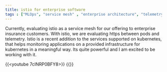 ```yaml
---
title: istio for enterprise software
tags : ["MLOps", "service mesh" , "enterprise architecture", "telemetry", "k8s"]
---
```


Currently, evaluating istio as a service mesh for our offering to enterprise insurance customers. With istio, we are evaluating https between pods and telemetry. Istio is a recent addition to the services supported on kubernetes, that helps monitoring applications on a provided infrastructure for kubernetes in a meaningful way. Its quite powerful and I am excited to be working with it.

{{<youtube 7cINRP0BFY8>}}
{{}}
